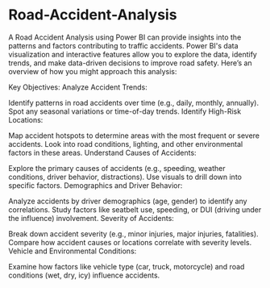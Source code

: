 # Road-Accident-Analysis
A Road Accident Analysis using Power BI can provide insights into the patterns and factors contributing to traffic accidents. Power BI's data visualization and interactive features allow you to explore the data, identify trends, and make data-driven decisions to improve road safety. Here’s an overview of how you might approach this analysis:

Key Objectives:
Analyze Accident Trends:

Identify patterns in road accidents over time (e.g., daily, monthly, annually).
Spot any seasonal variations or time-of-day trends.
Identify High-Risk Locations:

Map accident hotspots to determine areas with the most frequent or severe accidents.
Look into road conditions, lighting, and other environmental factors in these areas.
Understand Causes of Accidents:

Explore the primary causes of accidents (e.g., speeding, weather conditions, driver behavior, distractions).
Use visuals to drill down into specific factors.
Demographics and Driver Behavior:

Analyze accidents by driver demographics (age, gender) to identify any correlations.
Study factors like seatbelt use, speeding, or DUI (driving under the influence) involvement.
Severity of Accidents:

Break down accident severity (e.g., minor injuries, major injuries, fatalities).
Compare how accident causes or locations correlate with severity levels.
Vehicle and Environmental Conditions:

Examine how factors like vehicle type (car, truck, motorcycle) and road conditions (wet, dry, icy) influence accidents.
